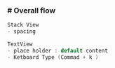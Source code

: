 ### # Overall flow

```swift
Stack View
- spacing

TextView
- place holder : default content
- Ketboard Type (Commad + k )
```

